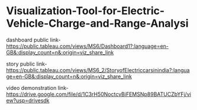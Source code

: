 # Visualization-Tool-for-Electric-Vehicle-Charge-and-Range-Analysi

dashboard public link- https://public.tableau.com/views/MS6/Dashboard1?:language=en-GB&:display_count=n&:origin=viz_share_link

story public link- https://public.tableau.com/views/MS6_2/StoryofElectriccarsinindia?:language=en-GB&:display_count=n&:origin=viz_share_link

video demonstration link- https://drive.google.com/file/d/1C3rH50NoctcvBiFEMSNp89BATUCZbYFj/view?usp=drivesdk
